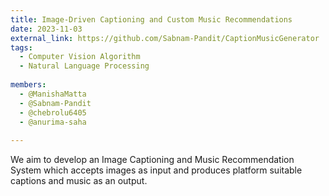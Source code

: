 ```yaml
---
title: Image-Driven Captioning and Custom Music Recommendations
date: 2023-11-03
external_link: https://github.com/Sabnam-Pandit/CaptionMusicGenerator
tags:
  - Computer Vision Algorithm
  - Natural Language Processing
    
members:
  - @ManishaMatta
  - @Sabnam-Pandit
  - @chebrolu6405
  - @anurima-saha
  
---
```


We aim to develop an Image Captioning and Music Recommendation System which accepts images as input and produces platform suitable captions and music as an output.

<!--more-->
